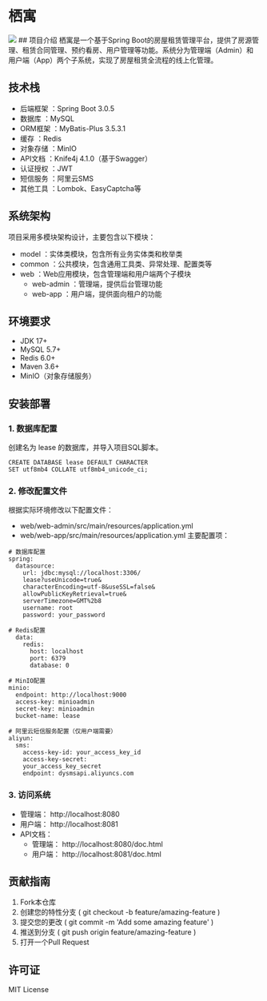 # 栖寓
<image src="https://github.com/yxlannnn/QiYu/blob/main/web/QiYulog.png"/>
## 项目介绍
栖寓是一个基于Spring Boot的房屋租赁管理平台，提供了房源管理、租赁合同管理、预约看房、用户管理等功能。系统分为管理端（Admin）和用户端（App）两个子系统，实现了房屋租赁全流程的线上化管理。

## 技术栈
- 后端框架 ：Spring Boot 3.0.5
- 数据库 ：MySQL
- ORM框架 ：MyBatis-Plus 3.5.3.1
- 缓存 ：Redis
- 对象存储 ：MinIO
- API文档 ：Knife4j 4.1.0（基于Swagger）
- 认证授权 ：JWT
- 短信服务 ：阿里云SMS
- 其他工具 ：Lombok、EasyCaptcha等
## 系统架构
项目采用多模块架构设计，主要包含以下模块：

- model ：实体类模块，包含所有业务实体类和枚举类
- common ：公共模块，包含通用工具类、异常处理、配置类等
- web ：Web应用模块，包含管理端和用户端两个子模块
  - web-admin ：管理端，提供后台管理功能
  - web-app ：用户端，提供面向租户的功能

## 环境要求
- JDK 17+
- MySQL 5.7+
- Redis 6.0+
- Maven 3.6+
- MinIO（对象存储服务）
## 安装部署
### 1. 数据库配置
创建名为 lease 的数据库，并导入项目SQL脚本。

```
CREATE DATABASE lease DEFAULT CHARACTER 
SET utf8mb4 COLLATE utf8mb4_unicode_ci;
```
### 2. 修改配置文件
根据实际环境修改以下配置文件：

- web/web-admin/src/main/resources/application.yml
- web/web-app/src/main/resources/application.yml
主要配置项：

```
# 数据库配置
spring:
  datasource:
    url: jdbc:mysql://localhost:3306/
    lease?useUnicode=true&
    characterEncoding=utf-8&useSSL=false&
    allowPublicKeyRetrieval=true&
    serverTimezone=GMT%2b8
    username: root
    password: your_password

# Redis配置
  data:
    redis:
      host: localhost
      port: 6379
      database: 0

# MinIO配置
minio:
  endpoint: http://localhost:9000
  access-key: minioadmin
  secret-key: minioadmin
  bucket-name: lease

# 阿里云短信服务配置（仅用户端需要）
aliyun:
  sms:
    access-key-id: your_access_key_id
    access-key-secret: 
    your_access_key_secret
    endpoint: dysmsapi.aliyuncs.com
```

### 3. 访问系统
- 管理端： http://localhost:8080
- 用户端： http://localhost:8081
- API文档：
  - 管理端： http://localhost:8080/doc.html
  - 用户端： http://localhost:8081/doc.html

## 贡献指南
1. 
   Fork本仓库
2. 
   创建您的特性分支 ( git checkout -b feature/amazing-feature )
3. 
   提交您的更改 ( git commit -m 'Add some amazing feature' )
4. 
   推送到分支 ( git push origin feature/amazing-feature )
5. 
   打开一个Pull Request
## 许可证
MIT License
